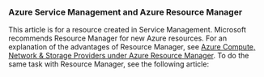 ﻿### Azure Service Management and Azure Resource Manager
 
This article is for a resource created in Service Management. Microsoft recommends Resource Manager for new Azure resources. For an explanation of the advantages of Resource Manager, see [Azure Compute, Network & Storage Providers under Azure Resource Manager](../articles/virtual-machines/virtual-machines-azurerm-versus-azuresm.md). To do the same task with Resource Manager, see the following article:
